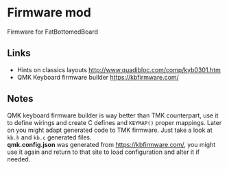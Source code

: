 # Firmware mod
Firmware for FatBottomedBoard

## Links 
- Hints on classics layouts http://www.quadibloc.com/comp/kyb0301.htm  
- QMK Keyboard firmware builder https://kbfirmware.com/  

## Notes
QMK keyboard firmware builder is way better than TMK counterpart, use it to define wirings and create C defines
and `KEYMAP()` proper mappings. Later on you might adapt generated code to TMK firmware. Just take a look at
`kb.h` and `kb.c` generated files.  
**qmk.config.json** was generated from https://kbfirmware.com/, you might use it again and return
to that site to load configuration and alter it if needed.
